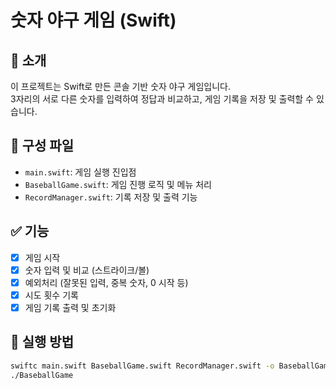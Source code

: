 # 숫자 야구 게임 (Swift)

## 📌 소개
이 프로젝트는 Swift로 만든 콘솔 기반 숫자 야구 게임입니다.  
3자리의 서로 다른 숫자를 입력하여 정답과 비교하고, 게임 기록을 저장 및 출력할 수 있습니다.

## 📂 구성 파일
- `main.swift`: 게임 실행 진입점
- `BaseballGame.swift`: 게임 진행 로직 및 메뉴 처리
- `RecordManager.swift`: 기록 저장 및 출력 기능

## ✅ 기능
- [x] 게임 시작
- [x] 숫자 입력 및 비교 (스트라이크/볼)
- [x] 예외처리 (잘못된 입력, 중복 숫자, 0 시작 등)
- [x] 시도 횟수 기록
- [x] 게임 기록 출력 및 초기화

## 🚀 실행 방법
```bash
swiftc main.swift BaseballGame.swift RecordManager.swift -o BaseballGame
./BaseballGame

